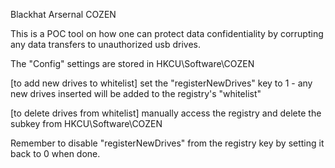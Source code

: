 Blackhat Arsernal COZEN

This is a POC tool on how one can protect data confidentiality by corrupting any data transfers to unauthorized usb drives.

The "Config" settings are stored in HKCU\Software\COZEN

[to add new drives to whitelist] set the "registerNewDrives" key to 1 - any new drives inserted will be added to the registry's "whitelist"

[to delete drives from whitelist] manually access the registry and delete the subkey from HKCU\Software\COZEN

Remember to disable "registerNewDrives" from the registry key by setting it back to 0 when done.
